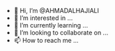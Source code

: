 - 👋 Hi, I’m @AHMADALHAJIALI
- 👀 I’m interested in ...
- 🌱 I’m currently learning ...
- 💞️ I’m looking to collaborate on ...
- 📫 How to reach me ...

<!---
AHMADALHAJIALI/AHMADALHAJIALI is a ✨ special ✨ repository because its `README.md` (this file) appears on your GitHub profile.
You can click the Preview link to take a look at your changes.
--->
